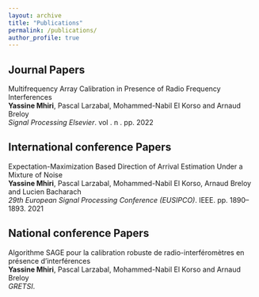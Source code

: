 ```yaml
---
layout: archive
title: "Publications"
permalink: /publications/
author_profile: true
---
```


<!-- {% if author.googlescholar %}
  You can also find my articles on <u><a href="{{author.googlescholar}}">my Google Scholar profile</a>.</u>
{% endif %}

{% include base_path %}

{% for post in site.publications reversed %}
  {% include archive-single.html %}
{% endfor %} -->


## Journal Papers
Multifrequency Array Calibration in Presence of Radio Frequency Interferences \
**Yassine Mhiri**, Pascal Larzabal, Mohammed-Nabil El Korso and Arnaud Breloy \
*Signal Processing Elsevier*. vol . n . pp. 2022

## International conference Papers
Expectation-Maximization Based Direction of Arrival Estimation Under a Mixture of Noise \
**Yassine Mhiri**, Pascal Larzabal, Mohammed-Nabil El Korso, Arnaud Breloy and Lucien Bacharach \
*29th European Signal Processing Conference (EUSIPCO)*. IEEE. pp. 1890–1893. 2021

## National conference Papers
Algorithme SAGE pour la calibration robuste de radio-interféromètres en présence d’interférences \
**Yassine Mhiri**, Pascal Larzabal, Mohammed-Nabil El Korso and Arnaud Breloy \
*GRETSI*.

